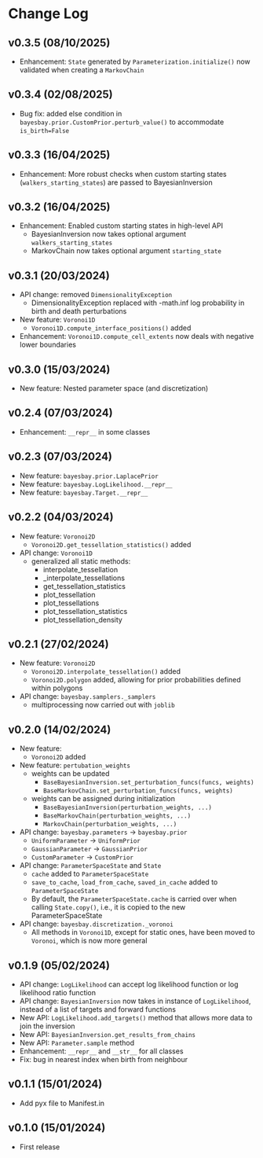 # Change Log

<!--next-version-placeholder-->

## v0.3.5 (08/10/2025)
- Enhancement: `State` generated by `Parameterization.initialize()` now validated when creating a `MarkovChain`

## v0.3.4 (02/08/2025)
- Bug fix: added else condition in `bayesbay.prior.CustomPrior.perturb_value()` to accommodate `is_birth=False`

## v0.3.3 (16/04/2025)
- Enhancement: More robust checks when custom starting states (`walkers_starting_states`) are passed to BayesianInversion

## v0.3.2 (16/04/2025)
- Enhancement: Enabled custom starting states in high-level API
    - BayesianInversion now takes optional argument `walkers_starting_states`
    - MarkovChain now takes optional argument `starting_state`

## v0.3.1 (20/03/2024)
- API change: removed `DimensionalityException`
    - DimensionalityException replaced with -math.inf log probability in birth and death perturbations
- New feature: `Voronoi1D`
    - `Voronoi1D.compute_interface_positions()` added
- Enhancement: `Voronoi1D.compute_cell_extents` now deals with negative lower boundaries

## v0.3.0 (15/03/2024)

- New feature: Nested parameter space (and discretization)

## v0.2.4 (07/03/2024)

- Enhancement: `__repr__` in some classes

## v0.2.3 (07/03/2024)
- New feature: `bayesbay.prior.LaplacePrior`
- New feature: `bayesbay.LogLikelihood.__repr__`
- New feature: `bayesbay.Target.__repr__`

## v0.2.2 (04/03/2024)
- New feature: `Voronoi2D`
    - `Voronoi2D.get_tessellation_statistics()` added
- API change: `Voronoi1D`
    - generalized all static methods:
        - interpolate_tessellation
        - _interpolate_tessellations
        - get_tessellation_statistics
        - plot_tessellation
        - plot_tessellations
        - plot_tessellation_statistics
        - plot_tessellation_density

## v0.2.1 (27/02/2024)
- New feature: `Voronoi2D`
    - `Voronoi2D.interpolate_tessellation()` added
    - `Voronoi2D.polygon` added, allowing for prior probabilities defined within polygons
- API change: `bayesbay.samplers._samplers`
    - multiprocessing now carried out with `joblib`

## v0.2.0 (14/02/2024)

- New feature:
    - `Voronoi2D` added
- New feature: `pertubation_weights`
    - weights can be updated
        - `BaseBayesianInversion.set_perturbation_funcs(funcs, weights)`
        - `BaseMarkovChain.set_perturbation_funcs(funcs, weights)`
    - weights can be assigned during initialization
        - `BaseBayesianInversion(perturbation_weights, ...)`
        - `BaseMarkovChain(perturbation_weights, ...)`
        - `MarkovChain(perturbation_weights, ...)`
- API change: `bayesbay.parameters` -> `bayesbay.prior`
    - `UniformParameter` -> `UniformPrior`
    - `GaussianParameter` -> `GaussianPrior`
    - `CustomParameter` -> `CustomPrior`
- API change: `ParameterSpaceState` and `State`
    - `cache` added to `ParameterSpaceState`
    - `save_to_cache`, `load_from_cache`, `saved_in_cache` added to `ParameterSpaceState`
    - By default, the `ParameterSpaceState.cache` is carried over when calling `State.copy()`, i.e., it is copied to the new ParameterSpaceState
- API change: `bayesbay.discretization._voronoi`
    - All methods in `Voronoi1D`, except for static ones, have been moved to `Voronoi`, which is now more general

    

## v0.1.9 (05/02/2024)

- API change: `LogLikelihood` can accept log likelihood function or log likelihood ratio function
- API change: `BayesianInversion` now takes in instance of `LogLikelihood`, instead of a list of targets and forward functions
- New API: `LogLikelihood.add_targets()` method that allows more data to join the inversion
- New API: `BayesianInversion.get_results_from_chains`
- New API: `Parameter.sample` method
- Enhancement: `__repr__` and `__str__` for all classes
- Fix: bug in nearest index when birth from neighbour

## v0.1.1 (15/01/2024)

- Add pyx file to Manifest.in

## v0.1.0 (15/01/2024)

- First release
